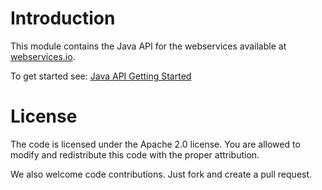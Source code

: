 Introduction
============
This module contains the Java API for the webservices available at [webservices.io](http://webservices.io).

To get started see: [Java API Getting Started](http://webservices.io/gettingStarted/java)

License
===========
The code is licensed under the Apache 2.0 license. You are allowed to modify and redistribute this code with the proper attribution.

We also welcome code contributions. Just fork and create a pull request.
